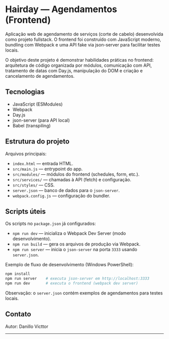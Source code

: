 # Hairday — Agendamentos (Frontend)

Aplicação web de agendamento de serviços (corte de cabelo) desenvolvida como projeto fullstack. O frontend foi construído com JavaScript moderno, bundling com Webpack e uma API fake via json-server para facilitar testes locais.

O objetivo deste projeto é demonstrar habilidades práticas no frontend: arquitetura de código organizada por módulos, comunicação com API, tratamento de datas com Day.js, manipulação do DOM e criação e cancelamento de agendamentos.

## Tecnologias

- JavaScript (ESModules)
- Webpack
- Day.js
- json-server (para API local)
- Babel (transpiling)

## Estrutura do projeto

Arquivos principais:

- `index.html` — entrada HTML.
- `src/main.js` — entrypoint do app.
- `src/modules/` — módulos do frontend (schedules, form, etc.).
- `src/services/` — chamadas à API (fetch) e configuração.
- `src/styles/` — CSS.
- `server.json` — banco de dados para o `json-server`.
- `webpack.config.js` — configuração do bundler.

## Scripts úteis

Os scripts no `package.json` já configurados:

- `npm run dev` — inicializa o Webpack Dev Server (modo desenvolvimento).
- `npm run build` — gera os arquivos de produção via Webpack.
- `npm run server` — inicia o `json-server` na porta `3333` usando `server.json`.

Exemplo de fluxo de desenvolvimento (Windows PowerShell):

```powershell
npm install
npm run server    # executa json-server em http://localhost:3333
npm run dev       # executa o frontend (webpack dev server)
```

Observação: o `server.json` contém exemplos de agendamentos para testes locais.

## Contato

Autor: Danillo Victtor

---
